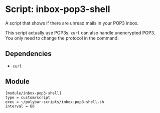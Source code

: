 # Script: inbox-pop3-shell

A script that shows if there are unread mails in your POP3 inbox.

This script actually use POP3s. `curl` can also handle unencrypted POP3. You only need to change the protocol in the command.


## Dependencies

* `curl`


## Module

```
[module/inbox-pop3-shell]
type = custom/script
exec = ~/polybar-scripts/inbox-pop3-shell.sh
interval = 60
```
